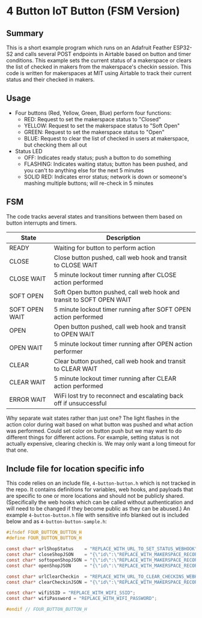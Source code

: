 # 4 Button IoT Button (FSM Version)

## Summary

This is a short example program which runs on an Adafruit Feather ESP32-S2 and calls several POST endpoints in Airtable based on button and timer conditions. This example sets the current status of a makerspace or clears the list of checked in makers from the makerspace's checkin session. This code is written for makerspaces at MIT using Airtable to track their current status and their checked in makers.

## Usage

- Four buttons (Red, Yellow, Green, Blue) perform four functions:
    - RED: Request to set the makerspace status to "Closed"
    - YELLOW: Request to set the makerspace status to "Soft Open"
    - GREEN: Request to set the makerspace status to "Open"
    - BLUE: Request to clear the list of checked in users at makerspace, but checking them all out
- Status LED
    - OFF: Indicates ready status; push a button to do something
    - FLASHING: Indicates waiting status; button has been pushed, and you can't to anything else for the next 5 minutes
    - SOLID RED: Indicates error status; network is down or someone's mashing multiple buttons; will re-check in 5 minutes

## FSM

The code tracks aeveral states and transitions between them based on button interrupts and timers.

| State | Description |
| --- | --- |
| READY          | Waiting for button to perform action                            |
| CLOSE | Close button pushed, call web hook and transit to CLOSE WAIT |
| CLOSE WAIT     | 5 minute lockout timer running after CLOSE action performed     |
| SOFT OPEN      | Soft Open button pushed, call web hook and transit to SOFT OPEN WAIT |
| SOFT OPEN WAIT | 5 minute lockout timer running after SOFT OPEN action performed |
| OPEN           | Open button pushed, call web hook and transit to OPEN WAIT |
| OPEN WAIT      | 5 minute lockout timer running after OPEN action performer      |
| CLEAR          | Clear button pushed, call web hook and transit to CLEAR WAIT |
| CLEAR WAIT     | 5 minute lockout timer running after CLEAR action performed     |
| ERROR WAIT     | WiFi lost try to reconnect and escalating back off if unsuccessful            |

Why separate wait states rather than just one? The light flashes in the action color during wait based on what button was pushed and what action was performed. Could set color on button push but we may want to do different things for different actions. For example, setting status is not actually expensive, clearing checkin is. We may only want a long timeout for that one.

## Include file for location specific info

This code relies on an include file, `4-button-button.h` which is not tracked in the repo. It contains definitions for variables, web hooks, and payloads that are specific to one or more locations and should not be publicly shared.
(Specifically the web hooks which can be called without authentication and will need to be changed if they become public as they can be abused.) An example `4-button-button.h` file with sensitive info blanked out is included below and as `4-button-button-sample.h`:

```C
#ifndef FOUR_BUTTON_BUTTON_H
#define FOUR_BUTTON_BUTTON_H

const char* urlShopStatus    = "REPLACE_WITH_URL_TO_SET_STATUS_WEBHOOK";
const char* closeShopJSON    = "{\"id\":\"REPLACE_WITH_MAKERSPACE_RECORD_ID\",\"status\":\"Closed\"}";
const char* softopenShopJSON = "{\"id\":\"REPLACE_WITH_MAKERSPACE_RECORD_ID\",\"status\":\"Soft Open\"}";
const char* openShopJSON     = "{\"id\":\"REPLACE_WITH_MAKERSPACE_RECORD_ID\",\"status\":\"Open\"}";

const char* urlClearCheckin  = "REPLACE_WITH_URL_TO_CLEAR_CHECKINS_WEBHOOK";
const char* clearCheckinJSON = "{\"id\":\"REPLACE_WITH_MAKERSPACE_RECORD_ID\",\"reason\":\"418\"}";

const char* wifiSSID = "REPLACE_WITH_WIFI_SSID";
const char* wifiPassword = "REPLACE_WITH_WIFI_PASSWORD";

#endif // FOUR_BUTTON_BUTTON_H

```
